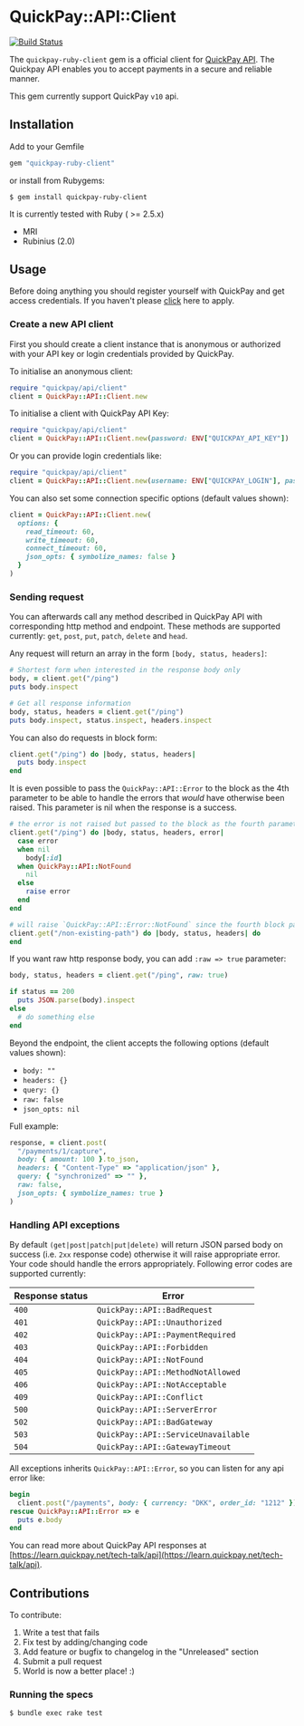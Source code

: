# QuickPay::API::Client

[![Build Status](https://travis-ci.org/QuickPay/quickpay-ruby-client.svg)](https://travis-ci.org/QuickPay/quickpay-ruby-client)

The `quickpay-ruby-client` gem is a official client for [QuickPay API](https://learn.quickpay.net/tech-talk/api). The Quickpay API enables you to accept payments in a secure and reliable manner.

This gem currently support QuickPay `v10` api.

## Installation

Add to your Gemfile

```ruby
gem "quickpay-ruby-client"
```

or install from Rubygems:

```
$ gem install quickpay-ruby-client
```

It is currently tested with Ruby ( >= 2.5.x)

* MRI
* Rubinius (2.0)

## Usage

Before doing anything you should register yourself with QuickPay and get access credentials. If you haven't please [click](https://quickpay.net/) here to apply.

### Create a new API client

First you should create a client instance that is anonymous or authorized with your API key or login credentials provided by QuickPay.

To initialise an anonymous client:

```ruby
require "quickpay/api/client"
client = QuickPay::API::Client.new
```

To initialise a client with QuickPay API Key:

```ruby
require "quickpay/api/client"
client = QuickPay::API::Client.new(password: ENV["QUICKPAY_API_KEY"])
```

Or you can provide login credentials like:

```ruby
require "quickpay/api/client"
client = QuickPay::API::Client.new(username: ENV["QUICKPAY_LOGIN"], password: ENV["QUICKPAY_PASSWORD"])
```

You can also set some connection specific options (default values shown):

```ruby
client = QuickPay::API::Client.new(
  options: {
    read_timeout: 60,
    write_timeout: 60,
    connect_timeout: 60,
    json_opts: { symbolize_names: false }
  }
)
```

### Sending request

You can afterwards call any method described in QuickPay API with corresponding http method and endpoint. These methods are supported currently: `get`, `post`, `put`, `patch`, `delete` and `head`.

Any request will return an array in the form `[body, status, headers]`:

```ruby
# Shortest form when interested in the response body only
body, = client.get("/ping")
puts body.inspect

# Get all response information
body, status, headers = client.get("/ping")
puts body.inspect, status.inspect, headers.inspect

```

You can also do requests in block form:

```ruby
client.get("/ping") do |body, status, headers|
  puts body.inspect
end
```

It is even possible to pass the `QuickPay::API::Error` to the block as the 4th parameter to be able to handle the errors that _would_ have otherwise been raised. This parameter is nil when the response is a success.

```ruby
# the error is not raised but passed to the block as the fourth parameter
client.get("/ping") do |body, status, headers, error|
  case error
  when nil
    body[:id]
  when QuickPay::API::NotFound
    nil
  else
    raise error
  end
end

# will raise `QuickPay::API::Error::NotFound` since the fourth block param is not defined
client.get("/non-existing-path") do |body, status, headers| do
end
```

If you want raw http response body, you can add `:raw => true` parameter:

```ruby
body, status, headers = client.get("/ping", raw: true)

if status == 200
  puts JSON.parse(body).inspect
else
  # do something else
end

```

Beyond the endpoint, the client accepts the following options (default values shown):

  * `body: ""`
  * `headers: {}`
  * `query: {}`
  * `raw: false`
  * `json_opts: nil`

Full example:

```ruby
response, = client.post(
  "/payments/1/capture",
  body: { amount: 100 }.to_json,
  headers: { "Content-Type" => "application/json" },
  query: { "synchronized" => "" },
  raw: false,
  json_opts: { symbolize_names: true }
)

```

### Handling API exceptions

By default `(get|post|patch|put|delete)` will return JSON parsed body on success (i.e. `2xx` response code) otherwise it will raise appropriate error. Your code should handle the errors appropriately. Following error codes are supported currently:


Response status |  Error    |
----------------| ----------|
`400` | `QuickPay::API::BadRequest`
`401` | `QuickPay::API::Unauthorized`
`402` | `QuickPay::API::PaymentRequired`
`403` | `QuickPay::API::Forbidden`
`404` | `QuickPay::API::NotFound`
`405` | `QuickPay::API::MethodNotAllowed`
`406` | `QuickPay::API::NotAcceptable`
`409` | `QuickPay::API::Conflict`
`500` | `QuickPay::API::ServerError`
`502` | `QuickPay::API::BadGateway`
`503` | `QuickPay::API::ServiceUnavailable`
`504` | `QuickPay::API::GatewayTimeout`

All exceptions inherits `QuickPay::API::Error`, so you can listen for any api error like:

```ruby
begin
  client.post("/payments", body: { currency: "DKK", order_id: "1212" })
rescue QuickPay::API::Error => e
  puts e.body
end
```

You can read more about QuickPay API responses at [https://learn.quickpay.net/tech-talk/api](https://learn.quickpay.net/tech-talk/api).

## Contributions

To contribute:

1. Write a test that fails
2. Fix test by adding/changing code
3. Add feature or bugfix to changelog in the "Unreleased" section
4. Submit a pull request
5. World is now a better place! :)

### Running the specs

```
$ bundle exec rake test
```
